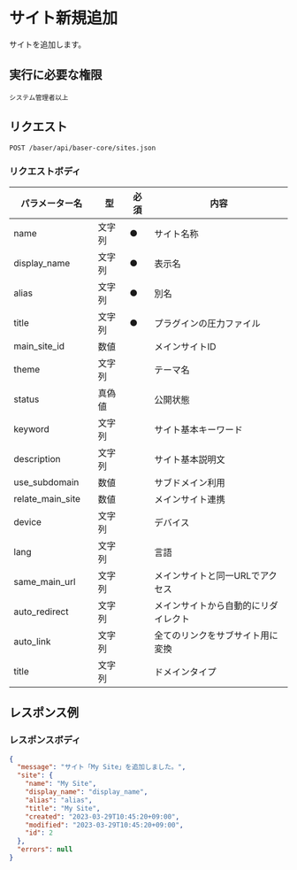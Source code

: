 # サイト新規追加

サイトを追加します。

## 実行に必要な権限

```
システム管理者以上
```

## リクエスト
```
POST /baser/api/baser-core/sites.json
```

### リクエストボディ

| パラメーター名 | 型     | 必須  | 内容           |
|---------|-------|-----|--------------|
| name　   | 文字列	 | ●   | サイト名称 |
| display_name　   | 文字列	 | ●   | 表示名 |
| alias　   | 文字列	 | ●   | 別名 |
| title　   | 文字列	 | ●   | プラグインの圧力ファイル |
| main_site_id　   | 数値	 |     | メインサイトID |
| theme　   | 文字列	 |     | テーマ名 |
| status　   | 真偽値	 |     | 公開状態 |
| keyword　   | 文字列	 |     | サイト基本キーワード |
| description　   | 文字列	 |     | サイト基本説明文 |
| use_subdomain　   | 数値	 |     | サブドメイン利用 |
| relate_main_site　   | 数値	 |     | メインサイト連携 |
| device　   | 文字列	 |     | デバイス |
| lang　   | 文字列	 |     | 言語 |
| same_main_url　   | 文字列	 |     | メインサイトと同一URLでアクセス |
| auto_redirect　   | 文字列	 |     | メインサイトから自動的にリダイレクト |
| auto_link　   | 文字列	 |     | 全てのリンクをサブサイト用に変換 |
| title　   | 文字列	 |     | ドメインタイプ |

## レスポンス例

### レスポンスボディ

```json
{
  "message": "サイト「My Site」を追加しました。",
  "site": {
    "name": "My Site",
    "display_name": "display_name",
    "alias": "alias",
    "title": "My Site",
    "created": "2023-03-29T10:45:20+09:00",
    "modified": "2023-03-29T10:45:20+09:00",
    "id": 2
  },
  "errors": null
}

```
